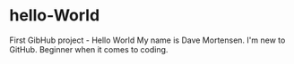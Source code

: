 # hello-World
First GibHub project - Hello World
My name is Dave Mortensen. I'm new to GitHub. Beginner when it comes to coding. 
